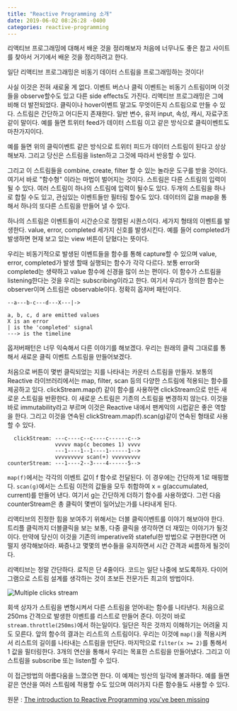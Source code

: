 ```yaml
---
title: "Reactive Programming 소개"
date: 2019-06-02 08:26:28 -0400
categories: reactive-programming
---
```


리액티브 프로그래밍에 대해서 배운 것을 정리해보자
처음에 너무나도 좋은 참고 사이트를 찾아서 거기에서 배운 것을 정리하려고 한다.

일단 리액티브 프로그래밍은 비동기 데이터 스트림을 프로그래밍하는 것이다!

사실 이것은 전혀 새로울 게 없다. 이벤트 버스나 클릭 이벤트는 비동기 스트림이며 이것들을 observe할수도 있고 다른 side effects도 가진다.
리액티브 프로그래밍은 그에 비해 더 발전되었다. 클릭이나 hover이벤트 말고도 무엇이든지 스트림으로 만들 수 있다. 스트림은 간단하고 어디든지 존재한다.
일반 변수, 유저 input, 속성, 캐시, 자료구조 같이 말이다. 예를 들면 트위터 feed가 데이터 스트림 이고 같은 방식으로 클릭이벤트도 마찬가지이다.

예를 들면 위의 클릭이벤트 같은 방식으로 트위터 피드가 데이터 스트림이 된다고 상상해보자.
그리고 당신은 스트림을 listen하고 그것에 따라서 반응할 수 있다.

그리고 이 스트림들을 combine, create, filter 할 수 있는 놀라운 도구를 받을 것이다. 여기서 바로 "함수형" 이라는 마법이 벌어지는 것이다.
스트림은 다른 스트림의 입력이 될 수 있다. 여러 스트림이 하나의 스트림에 입력이 될수도 있다.
두개의 스트림을 하나로 합칠 수도 있고, 관심있는 이벤트들만 필터링 할수도 있다.
데이터의 값을 map을 통해서 하나의 또다른 스트림을 만들어 낼 수 있다.

하나의 스트림은 이벤트들이 시간순으로 정렬된 시퀀스이다. 세가지 형태의 이벤트를 발생한다. value, error, completed 세가지 신호를 발생시킨다. 예를 들어 completed가 발생하면 현재 보고 있는 view 버튼이 닫혔다는 뜻이다.

우리는 비동기적으로 발생된 이벤트들을 함수를 통해 capture할 수 있으며 value, error, completed가 발생 할때 실행되는 함수가 각각 다르다. 보통 error와 completed는 생략하고 value 함수에 신경을 많이 쓰는 편이다. 이 함수가 스트림을 listening한다는 것을 우리는 subscribing이라고 한다.
여기서 우리가 정의한 함수는 observer이며 스트림은 observable이다. 정확히 옵저버 패턴이다.

```
--a---b-c---d---X---|->

a, b, c, d are emitted values
X is an error
| is the 'completed' signal
---> is the timeline
```

옵저버패턴은 너무 익숙해서 다른 이야기를 해보겠다. 우리는 원래의 클릭 그대로를 통해서 새로운 클릭 이벤트 스트림을 만들어보겠다.

처음으로 버튼이 몇번 클릭되었는 지를 나타내는 카운터 스트림을 만들자. 보통의 Reactive 라이브러리에서는 map, filter, scan 등의 다양한 스트림에 적용되는 함수를 제공하고 있다. clickStream.map(f) 같이 함수를 사용하면 clickStream으로 만든 새로운 스트림을 반환한다. 이 새로운 스트림은 기존의 스트림을 변경하지 않는다. 이것을 바로 immutability라고 부르며 이것은 Reactive 내에서 팬케익의 시럽같은 좋은 역할을 한다. 그리고 이것을 연속된 clickStream.map(f).scan(g)같이 연속된 형태로 사용할 수 있다.

```
  clickStream: ---c----c--c----c------c-->
               vvvvv map(c becomes 1) vvvv
               ---1----1--1----1------1-->
               vvvvvvvvv scan(+) vvvvvvvvv
counterStream: ---1----2--3----4------5-->
```

`map(f)`에서는 각각의 이벤트 값이 f 함수로 전달된다. 이 경우에는 간단하게 1로 매핑했다. `scan(g)`에서는 스트림 이전의 값들을 모두 취합하여 x = g(accumulated, current)를 만들어 낸다.
여기서 g는 간단하게 더하기 함수를 사용하였다. 그런 다음 counterStream은 총 클릭이 몇번이 일어났는가를 나타내게 된다.

리액티브의 진정한 힘을 보여주기 위해서는 더블 클릭이벤트를 이야기 해보아야 한다. 트리플 클릭까지 더블클릭을 보는 보통, 다중 클릭을 생각하면 더 재밌는 이야기가 될것이다.
만약에 당신이 이것을 기존의 imperative와 stateful한 방법으로 구현한다면 어떨지 생각해보아라. 짜증나고 몇몇의 변수들을 유지하면서 시간 간격과 씨름하게 될것이다.

리액티브는 정말 간단하다. 로직은 단 4줄이다. 코드는 일단 나중에 보도록하자. 다이어그램으로 스트림 설계를 생각하는 것이 초보든 전문가든 최고의 방법이다.

![Multiple clicks stream](http://i.imgur.com/HMGWNO5.png)

회색 상자가 스트림을 변형시켜서 다른 스트림을 얻어내는 함수를 나타낸다. 처음으로 250ms 간격으로 발생한 이벤트를 리스트로 만들어 준다. 이것이 바로 `stream.throttle(250ms)`에서 하는일이다.
일단은 작은 것까지 이해하기는 어려울 지도 모른다. 앞의 함수의 결과는 리스트의 스트림이다. 우리는 이것에 `map()`을 적용시켜서 리스트의 길이를 나타내는 스트림을 만단다. 마지막으로 `filter(x >= 2)`를 통해서 1 값을 필터링한다.
3개의 연산을 통해서 우리는 목표한 스트림을 만들어냈다. 그리고 이 스트림을 subscribe 또는 listen할 수 있다.

이 접근방법의 아름다움을 느꼈으면 한다. 이 예제는 빙산의 일각에 불과하다.
예를 들면 같은 연산을 여러 스트림에 적용할 수도 있으며 여러가지 다른 함수들도 사용할 수 있다.

원문 :
[The introduction to Reactive Programming you've been missing](https://gist.github.com/staltz/868e7e9bc2a7b8c1f754)

